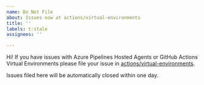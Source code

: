 ```yaml
---
name: Do Not File
about: Issues now at actions/virtual-environments
title: ''
labels: t:stale
assignees: ''

---
```


Hi! If you have issues with Azure Pipelines Hosted Agents or GitHub Actions Virtual Environments please file your issue in [actions/virtual-environments](https://www.github.com/actions/virtual-environments).

Issues filed here will be automatically closed within one day.
